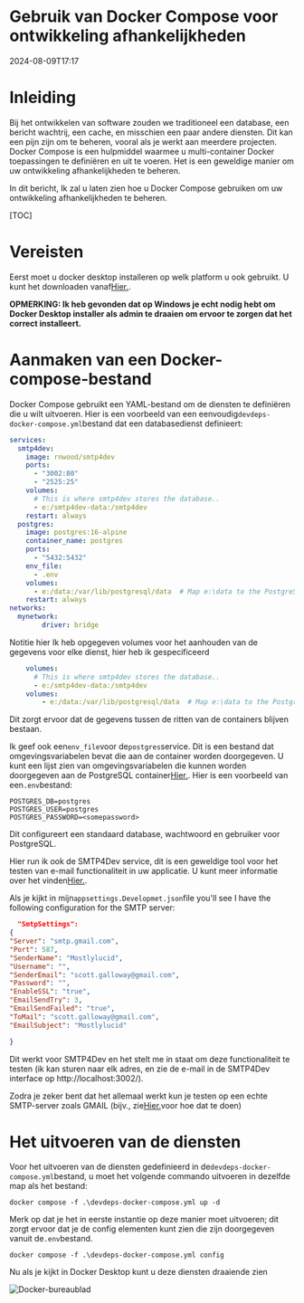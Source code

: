 # Gebruik van Docker Compose voor ontwikkeling afhankelijkheden

<!--category-- Docker -->
<datetime class="hidden">2024-08-09T17:17</datetime>

# Inleiding

Bij het ontwikkelen van software zouden we traditioneel een database, een bericht wachtrij, een cache, en misschien een paar andere diensten. Dit kan een pijn zijn om te beheren, vooral als je werkt aan meerdere projecten. Docker Compose is een hulpmiddel waarmee u multi-container Docker toepassingen te definiëren en uit te voeren. Het is een geweldige manier om uw ontwikkeling afhankelijkheden te beheren.

In dit bericht, Ik zal u laten zien hoe u Docker Compose gebruiken om uw ontwikkeling afhankelijkheden te beheren.

[TOC]

# Vereisten

Eerst moet u docker desktop installeren op welk platform u ook gebruikt. U kunt het downloaden vanaf[Hier.](https://www.docker.com/products/docker-desktop).

**OPMERKING: Ik heb gevonden dat op Windows je echt nodig hebt om Docker Desktop installer als admin te draaien om ervoor te zorgen dat het correct installeert.**

# Aanmaken van een Docker-compose-bestand

Docker Compose gebruikt een YAML-bestand om de diensten te definiëren die u wilt uitvoeren. Hier is een voorbeeld van een eenvoudig`devdeps-docker-compose.yml`bestand dat een databasedienst definieert:

```yaml
services: 
  smtp4dev:
    image: rnwood/smtp4dev
    ports:
      - "3002:80"
      - "2525:25"
    volumes:
      # This is where smtp4dev stores the database..
      - e:/smtp4dev-data:/smtp4dev
    restart: always
  postgres:
    image: postgres:16-alpine
    container_name: postgres
    ports:
      - "5432:5432"
    env_file:
      - .env
    volumes:
      - e:/data:/var/lib/postgresql/data  # Map e:\data to the PostgreSQL data folder
    restart: always	
networks:
  mynetwork:
        driver: bridge
```

Notitie hier Ik heb opgegeven volumes voor het aanhouden van de gegevens voor elke dienst, hier heb ik gespecificeerd

```yaml
    volumes:
      # This is where smtp4dev stores the database..
      - e:/smtp4dev-data:/smtp4dev
    volumes:
        - e:/data:/var/lib/postgresql/data  # Map e:\data to the PostgreSQL data folder
```

Dit zorgt ervoor dat de gegevens tussen de ritten van de containers blijven bestaan.

Ik geef ook een`env_file`voor de`postgres`service. Dit is een bestand dat omgevingsvariabelen bevat die aan de container worden doorgegeven.
U kunt een lijst zien van omgevingsvariabelen die kunnen worden doorgegeven aan de PostgreSQL container[Hier.](https://www.docker.com/blog/how-to-use-the-postgres-docker-official-image/#1-Environment-variables).
Hier is een voorbeeld van een`.env`bestand:

```shell
POSTGRES_DB=postgres
POSTGRES_USER=postgres
POSTGRES_PASSWORD=<somepassword>
```

Dit configureert een standaard database, wachtwoord en gebruiker voor PostgreSQL.

Hier run ik ook de SMTP4Dev service, dit is een geweldige tool voor het testen van e-mail functionaliteit in uw applicatie. U kunt meer informatie over het vinden[Hier.](https://github.com/rnwood/smtp4dev/wiki/Installation#how-to-run-smtp4dev-in-docker).

Als je kijkt in mijn`appsettings.Developmet.json`file you'll see I have the following configuration for the SMTP server:

```json
  "SmtpSettings":
{
"Server": "smtp.gmail.com",
"Port": 587,
"SenderName": "Mostlylucid",
"Username": "",
"SenderEmail": "scott.galloway@gmail.com",
"Password": "",
"EnableSSL": "true",
"EmailSendTry": 3,
"EmailSendFailed": "true",
"ToMail": "scott.galloway@gmail.com",
"EmailSubject": "Mostlylucid"

}
```

Dit werkt voor SMTP4Dev en het stelt me in staat om deze functionaliteit te testen (ik kan sturen naar elk adres, en zie de e-mail in de SMTP4Dev interface op http://localhost:3002/).

Zodra je zeker bent dat het allemaal werkt kun je testen op een echte SMTP-server zoals GMAIL (bijv., zie[Hier.](addingasyncsendingforemails)voor hoe dat te doen)

# Het uitvoeren van de diensten

Voor het uitvoeren van de diensten gedefinieerd in de`devdeps-docker-compose.yml`bestand, u moet het volgende commando uitvoeren in dezelfde map als het bestand:

```shell
docker compose -f .\devdeps-docker-compose.yml up -d
```

Merk op dat je het in eerste instantie op deze manier moet uitvoeren; dit zorgt ervoor dat je de config elementen kunt zien die zijn doorgegeven vanuit de`.env`bestand.

```shell
docker compose -f .\devdeps-docker-compose.yml config
```

Nu als je kijkt in Docker Desktop kunt u deze diensten draaiende zien

![Docker-bureaublad](dockerdesktopdev.png)